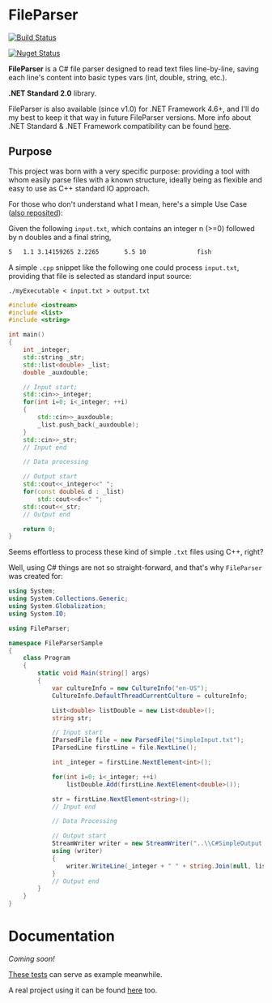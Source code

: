 # FileParser

[![Build Status](https://travis-ci.org/eduherminio/FileParser.svg?branch=master)](https://travis-ci.org/eduherminio/FileParser)

[![Nuget Status](https://img.shields.io/nuget/v/FileParser.svg?style=flat-square&label=nuget)](https://www.nuget.org/packages/FileParser)

**FileParser** is a C# file parser designed to read text files line-by-line, saving each line's content into basic types vars (int, double, string, etc.).

**.NET Standard 2.0** library.

FileParser is also available (since v1.0) for .NET Framework 4.6+, and I'll do my best to keep it that way in future FileParser versions. More info about .NET Standard & .NET Framework compatibility can be found [here](https://docs.microsoft.com/es-es/dotnet/standard/net-standard#net-implementation-support).

## Purpose
This project was born with a very specific purpose: providing a tool with whom easily parse files with a known structure, ideally being as flexible and easy to use as C++ standard IO approach.

For those who don't understand what I mean, here's a simple Use Case ([also reposited](https://github.com/eduherminio/FileParser/tree/master/Examples)):

Given the following `input.txt`, which contains an integer n (>=0) followed by n doubles and a final string,
```txt
5   1.1 3.14159265 2.2265       5.5 10              fish
```

A simple `.cpp` snippet like the following one could process `input.txt`, providing that file is selected as standard input source:

 `./myExecutable < input.txt > output.txt`

```cpp
#include <iostream>
#include <list>
#include <string>

int main()
{
    int _integer;
    std::string _str;
    std::list<double> _list;
    double _auxdouble;

    // Input start;
    std::cin>>_integer;
    for(int i=0; i<_integer; ++i)
    {
        std::cin>>_auxdouble;
        _list.push_back(_auxdouble);
    }
    std::cin>>_str;
    // Input end

    // Data processing

    // Output start
    std::cout<<_integer<<" ";
    for(const double& d : _list)
        std::cout<<d<<" ";
    std::cout<<_str;
    // Output end

    return 0;
}
```

Seems effortless to process these kind of simple `.txt` files using C++, right?

Well, using C# things are not so straight-forward, and that's why `FileParser` was created for:

```csharp
using System;
using System.Collections.Generic;
using System.Globalization;
using System.IO;

using FileParser;

namespace FileParserSample
{
    class Program
    {
        static void Main(string[] args)
        {
            var cultureInfo = new CultureInfo("en-US");
            CultureInfo.DefaultThreadCurrentCulture = cultureInfo;

            List<double> listDouble = new List<double>();
            string str;

            // Input start
            IParsedFile file = new ParsedFile("SimpleInput.txt");
            IParsedLine firstLine = file.NextLine();

            int _integer = firstLine.NextElement<int>();

            for(int i=0; i<_integer; ++i)
                listDouble.Add(firstLine.NextElement<double>());

            str = firstLine.NextElement<string>();
            // Input end

            // Data Processing

            // Output start
            StreamWriter writer = new StreamWriter("..\\C#SimpleOutput.txt");
            using (writer)
            {
                writer.WriteLine(_integer + " " + string.Join(null, listDouble));
            }
            // Output end
        }
    }
}
```

# Documentation
*Coming soon!*

[These tests](https://github.com/eduherminio/FileParser/blob/master/FileParserSolution/FileParserTest/ParsedFileTest.cs) can serve as example meanwhile.

A real project using it can be found [here](https://github.com/eduherminio/Google_HashCode_2018/blob/master/GoogleHashCode2018/Project/Manager.cs#L63) too.